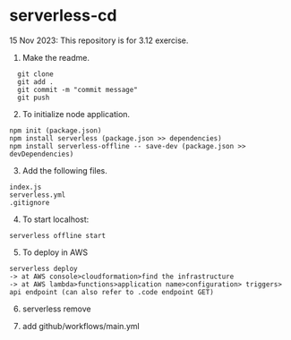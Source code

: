 # serverless-cd

15 Nov 2023: This repository is for  3.12 exercise.

1. Make the readme.
```
  git clone
  git add .
  git commit -m "commit message"
  git push

  ```

  2. To initialize node application.
  ```
  npm init (package.json)
  npm install serverless (package.json >> dependencies)
  npm install serverless-offline -- save-dev (package.json >> devDependencies)
  ```

  3. Add the following files.
  ```
  index.js
  serverless.yml
  .gitignore
  ```
  
  4. To start localhost:
  ```
  serverless offline start
  ```

  5. To deploy in AWS
  ```
  serverless deploy
  -> at AWS console>cloudformation>find the infrastructure
  -> at AWS lambda>functions>application name>configuration> triggers> api endpoint (can also refer to .code endpoint GET)
  ```

  6. serverless remove

  7. add github/workflows/main.yml

  

  
